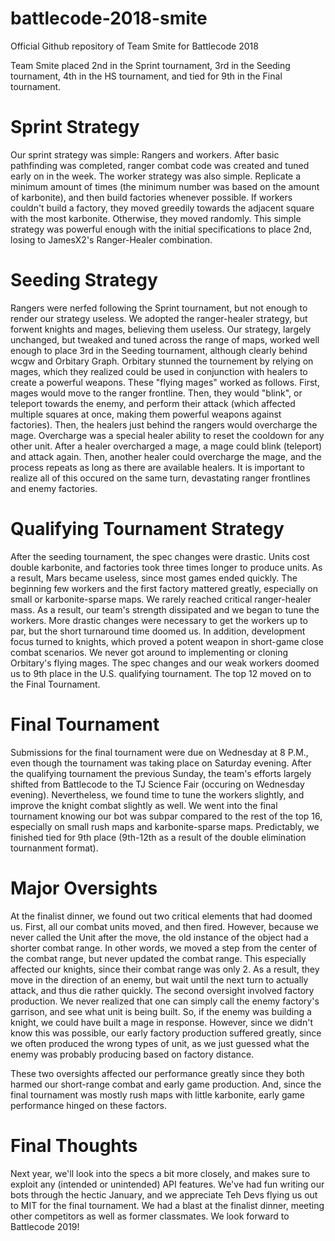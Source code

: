 # battlecode-2018-smite
Official Github repository of Team Smite for Battlecode 2018

Team Smite placed 2nd in the Sprint tournament, 3rd in the Seeding tournament, 4th in the HS tournament, and tied for 9th in the Final tournament.


# Sprint Strategy
Our sprint strategy was simple: Rangers and workers. After basic pathfinding was completed, ranger combat code was created and tuned early on in the week. The worker strategy was also simple. Replicate a minimum amount of times (the minimum number was based on the amount of karbonite), and then build factories whenever possible. If workers couldn't build a factory, they moved greedily towards the adjacent square with the most karbonite. Otherwise, they moved randomly. This simple strategy was powerful enough with the initial specifications to place 2nd, losing to JamesX2's Ranger-Healer combination.

# Seeding Strategy
Rangers were nerfed following the Sprint tournament, but not enough to render our strategy useless. We adopted the ranger-healer strategy, but forwent knights and mages, believing them useless. Our strategy, largely unchanged, but tweaked and tuned across the range of maps, worked well enough to place 3rd in the Seeding tournament, although clearly behind wcgw and Orbitary Graph. Orbitary stunned the tournement by relying on mages, which they realized could be used in conjunction with healers to create a powerful weapons. These "flying mages" worked as follows. First, mages would move to the ranger frontline. Then, they would "blink", or teleport towards the enemy, and perform their attack (which affected multiple squares at once, making them powerful weapons against factories). Then, the healers just behind the rangers would overcharge the mage. Overcharge was a special healer ability to reset the cooldown for any other unit. After a healer overcharged a mage, a mage could blink (teleport) and attack again. Then, another healer could overcharge the mage, and the process repeats as long as there are available healers. It is important to realize all of this occured on the same turn, devastating ranger frontlines and enemy factories.

# Qualifying Tournament Strategy
After the seeding tournament, the spec changes were drastic. Units cost double karbonite, and factories took three times longer to produce units. As a result, Mars became useless, since most games ended quickly. The beginning few workers and the first factory mattered greatly, especially on small or karbonite-sparse maps. We rarely reached critical ranger-healer mass. As a result, our team's strength dissipated and we began to tune the workers. More drastic changes were necessary to get the workers up to par, but the short turnaround time doomed us. In addition, development focus turned to knights, which proved a potent weapon in short-game close combat scenarios. We never got around to implementing or cloning Orbitary's flying mages. The spec changes and our weak workers doomed us to 9th place in the U.S. qualifying tournament. The top 12 moved on to the Final Tournament.

# Final Tournament
Submissions for the final tournament were due on Wednesday at 8 P.M., even though the tournament was taking place on Saturday evening. After the qualifying tournament the previous Sunday, the team's efforts largely shifted from Battlecode to the TJ Science Fair (occuring on Wednesday evening). Nevertheless, we found time to tune the workers slightly, and improve the knight combat slightly as well. We went into the final tournament knowing our bot was subpar compared to the rest of the top 16, especially on small rush maps and karbonite-sparse maps. Predictably, we finished tied for 9th place (9th-12th as a result of the double elimination tournanment format).

# Major Oversights
At the finalist dinner, we found out two critical elements that had doomed us. First, all our combat units moved, and then fired. However, because we never called the Unit after the move, the old instance of the object had a shorter combat range. In other words, we moved a step from the center of the combat range, but never updated the combat range. This especially affected our knights, since their combat range was only 2. As a result, they move in the direction of an enemy, but wait until the next turn to actually attack, and thus die rather quickly. The second oversight involved factory production. We never realized that one can simply call the enemy factory's garrison, and see what unit is being built. So, if the enemy was building a knight, we could have built a mage in response. However, since we didn't know this was possible, our early factory production suffered greatly, since we often produced the wrong types of unit, as we just guessed what the enemy was probably producing based on factory distance.

These two oversights affected our performance greatly since they both harmed our short-range combat and early game production. And, since the final tournament was mostly rush maps with little karbonite, early game performance hinged on these factors. 

# Final Thoughts
Next year, we'll look into the specs a bit more closely, and makes sure to exploit any (intended or unintended) API features. We've had fun writing our bots through the hectic January, and we appreciate Teh Devs flying us out to MIT for the final tournament. We had a blast at the finalist dinner, meeting other competitors as well as former classmates. We look forward to Battlecode 2019!
